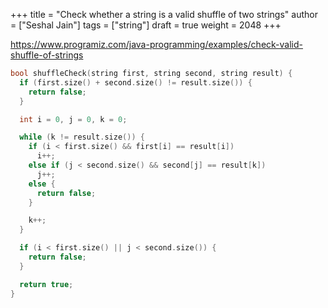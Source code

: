 +++
title = "Check whether a string is a valid shuffle of two strings"
author = ["Seshal Jain"]
tags = ["string"]
draft = true
weight = 2048
+++

<https://www.programiz.com/java-programming/examples/check-valid-shuffle-of-strings>

```cpp
bool shuffleCheck(string first, string second, string result) {
  if (first.size() + second.size() != result.size()) {
    return false;
  }

  int i = 0, j = 0, k = 0;

  while (k != result.size()) {
    if (i < first.size() && first[i] == result[i])
      i++;
    else if (j < second.size() && second[j] == result[k])
      j++;
    else {
      return false;
    }

    k++;
  }

  if (i < first.size() || j < second.size()) {
    return false;
  }

  return true;
}
```
